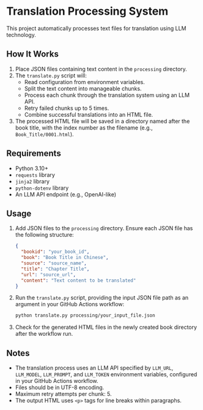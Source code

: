 # Translation Processing System

This project automatically processes text files for translation using LLM technology.

## How It Works

1. Place JSON files containing text content in the `processing` directory.
2. The `translate.py` script will:
   - Read configuration from environment variables.
   - Split the text content into manageable chunks.
   - Process each chunk through the translation system using an LLM API.
   - Retry failed chunks up to 5 times.
   - Combine successful translations into an HTML file.
3. The processed HTML file will be saved in a directory named after the book title, with the index number as the filename (e.g., `Book_Title/0001.html`).

## Requirements

- Python 3.10+
- `requests` library
- `jinja2` library
- `python-dotenv` library
- An LLM API endpoint (e.g., OpenAI-like)

## Usage

1. Add JSON files to the `processing` directory. Ensure each JSON file has the following structure:
   ```json
   {
     "bookid": "your_book_id",
     "book": "Book Title in Chinese",
     "source": "source_name",
     "title": "Chapter Title",
     "url": "source_url",
     "content": "Text content to be translated"
   }
   ```
2. Run the `translate.py` script, providing the input JSON file path as an argument in your GitHub Actions workflow:
   ```bash
   python translate.py processing/your_input_file.json
   ```
3. Check for the generated HTML files in the newly created book directory after the workflow run.

## Notes

- The translation process uses an LLM API specified by `LLM_URL`, `LLM_MODEL`, `LLM_PROMPT`, and `LLM_TOKEN` environment variables, configured in your GitHub Actions workflow.
- Files should be in UTF-8 encoding.
- Maximum retry attempts per chunk: 5.
- The output HTML uses `<p>` tags for line breaks within paragraphs.